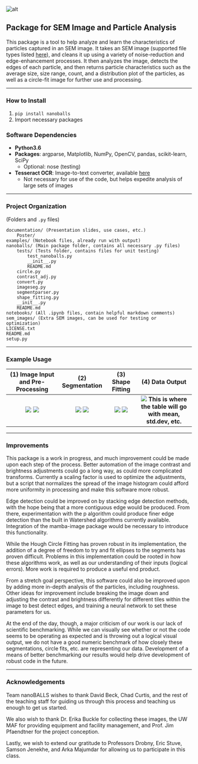 ![alt](https://i.imgur.com/5IlGL9R.jpg)  
## Package for SEM Image and Particle Analysis
This package is a tool to help analyze and learn the characteristics of particles captured in an SEM image. It takes an SEM image (supported file types listed [here](https://docs.opencv.org/3.0-beta/modules/imgcodecs/doc/reading_and_writing_images.html#imread)), and cleans it up using a variety of noise-reduction and edge-enhancement processes. It then analyzes the image, detects the edges of each particle, and then returns particle characteristics such as the average size, size range, count, and a distribution plot of the particles, as well as a circle-fit image for further use and processing. 

---

### How to Install
1. `pip install nanoballs`
2. Import necessary packages

### Software Dependencies
* __Python3.6__
* __Packages__: argparse, Matplotlib, NumPy, OpenCV, pandas, scikit-learn, SciPy
    * Optional: nose (testing)
* __Tesseract OCR__: Image-to-text converter, available [here](https://pypi.org/project/pytesseract/)
    * Not necessary for use of the code, but helps expedite analysis of large sets of images
    
---

### Project Organization
(Folders and `.py` files)
```
documentation/ (Presentation slides, use cases, etc.)
    Poster/
examples/ (Notebook files, already run with output)
nanoballs/ (Main package folder, contains all necessary .py files)
    tests/ (Tests folder, contains files for unit testing)
        test_nanoballs.py
        __init__.py
        README.md
    circle.py
    contrast_adj.py
    convert.py
    imageseg.py
    segmentparser.py
    shape_fitting.py
    __init__.py
    README.md
notebooks/ (All .ipynb files, contain helpful markdown comments)
sem_images/ (Extra SEM images, can be used for testing or optimization)
LICENSE.txt
README.md
setup.py
```

---

### Example Usage
| (1) Image Input and Pre-Processing | (2) Segmentation | (3) Shape Fitting | (4) Data Output |
:---:|:---:|:---:|:---:
![](https://imgur.com/iYQr9SA.jpg) ![](https://imgur.com/q0LIoAy.jpg) | ![](https://i.imgur.com/xNhUkoP.jpg) ![](https://imgur.com/qXAATw7.jpg) | ![](https://imgur.com/ha1j9Ut.jpg) ![](https://imgur.com/genut41.jpg) |![](https://imgur.com/RTWHMLR.jpg) __This is where the table will go with mean, std.dev, etc.__

---

### Improvements 
This package is a work in progress, and much improvement could be made upon each step of the process. Better automation of the image contrast and brightness adjustments could go a long way, as could more complicated transforms. Currently a scaling factor is used to optimize the adjustments, but a script that normalizes the spread of the image histogram could afford more uniformity in processing and make this software more robust.

Edge detection could be improved on by stacking edge detection methods, with the hope being that a more contiguous edge would be produced. From there, experimentation with the p algorithm could produce finer edge detection than the built in Watershed algorithms currently available. Integration of the mamba-image package would be necessary to introduce this functionality.

While the Hough Circle Fitting has proven robust in its implementation, the addition of a degree of freedom to try and fit ellipses to the segments has proven difficult. Problems in this implementation could be rooted in how these algorithms work, as well as our understanding of their inputs (logical errors). More work is required to produce a useful end product.

From a stretch goal perspective, this software could also be improved upon by adding more in-depth analysis of the particles, including roughness. Other ideas for improvement include breaking the image down and adjusting the contrast and brightness differently for different tiles within the image to best detect edges, and training a neural network to set these parameters for us.

At the end of the day, though, a major criticism of our work is our lack of scientific benchmarking. While we can visually see whether or not the code seems to be operating as expected and is throwing out a logical visual output, we do not have a good numeric benchmark of how closely these segmentations, circle fits, etc. are representing our data. Development of a means of better benchmarking our results would help drive development of robust code in the future.



---

### Acknowledgements
Team nanoBALLS wishes to thank David Beck, Chad Curtis, and the rest of the teaching staff for guiding us through this process and teaching us enough to get us started.

We also wish to thank Dr. Erika Buckle for collecting these images, the UW MAF for providing equipment and facility management, and Prof. Jim Pfaendtner for the project conception.

Lastly, we wish to extend our gratitude to Professors Drobny, Eric Stuve, Samson Jenekhe, and Arka Majumdar for allowing us to participate in this class.
